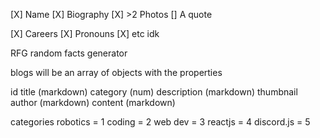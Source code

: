 [X] Name
[X] Biography
[X] >2 Photos
[] A quote

[X] Careers
[X] Pronouns
[X] etc idk

RFG
random facts generator

blogs will be an array
of objects with the properties

id
title (markdown)
category (num)
description (markdown)
thumbnail
author (markdown)
content (markdown)

categories
robotics = 1
coding = 2
web dev = 3
reactjs = 4
discord.js = 5


